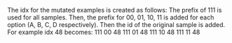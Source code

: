 The idx for the mutated examples is created as follows:
The prefix of 111 is used for all samples.
Then, the prefix for 00, 01, 10, 11 is added for each option (A, B, C, D respectively).
Then the id of the original sample is added.
For example idx 48 becomes:
111 00 48
111 01 48
111 10 48
111 11 48